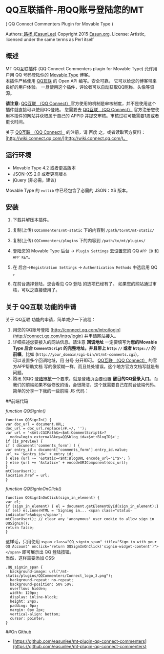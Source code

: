 # QQ互联插件-用QQ账号登陆您的MT
( QQ Connect Commenters Plugin for Movable Type )

Authors:[ 路杨 (EasunLee)](http://easun.org/)
Copyright 2015 [Easun.org](http://easun.org/).
License: Artistic, licensed under the same terms as Perl itself

## 概述

MT QQ互联插件 (QQ Connect Commenters plugin for Movable Type) 允许用户用 QQ 号码登陆你的 [Movable Type](https://movabletype.org/) 博客。<br>
本插件严格使用 [QQ互联](http://connect.qq.com) 的 Open API 编写。安全可靠。
它可以给您的博客带来良好的用户体验。
一旦使用这个插件，评论者可以自动获取QQ昵称、头像等资源。


**请注意:** [QQ互联 （QQ Connect）](http://connect.qq.com)官方使用的机制是审核制度，并不是使用这个插件就直接可以使用QQ登陆。 您需要去  [QQ互联 （QQ Connect）](http://connect.qq.com/intro/login) 官方注册您使用本插件的网站并获取属于自己的 APPID 并提交审核。审核过程可能需要1周或者更长时间。

关于 [QQ互联 （QQ Connect）](http://connect.qq.com) 的注册，请 百度 之。或者读取官方资料： [http://wiki.connect.qq.com/](http://wiki.connect.qq.com/)。


## 运行环境

* Movable Type 4.2 或者更高版本
* JSON::XS 2.0 或者更高版本
* jQuery  (非必需，建议)

Movable Type 的 `extlib` 中已经包含了必需的 JSON：XS 版本。

## 安装


1. 下载并解压本插件。

2. 复制(上传) `QQCommenters/mt-static` 下的内容到 `/path/to/mt/mt-static/`

4. 复制(上传) `QQCommenters/plugins` 下的内容到 `/path/to/mt/plugins/`

5. 登陆您的 Movable Type 后台 -> `Plugin Settings` 去设置您的 QQ `APP ID` 和 `APP KEY`。 <br />
6. 在 后台->`Registration Settings` -> `Authentication Methods` 中选启用 QQ 。<br />
7. 在前台选择登陆，您会看见 QQ 登陆 的选项已经有了。 如果您的网站通过审核，可以之直接使用了。


## 关于 QQ互联 功能的申请

 关于 QQ互联 功能的申请，简单减少一下流程：

1. 用您的QQ账号登陆 [http://connect.qq.com/intro/login](http://connect.qq.com/intro/login) 并申请网站接入。 
2. 详细描述您要接入的网站信息。请注意 **回调地址** 一定要填写为**您的Movable Type 后台 `CommentScript` 的完整地址，并且带上 `http://` 或者 `https://` 的前缀**。比如 (`http://your_domain/cgi-bin/mt/mt-comments.cgi`)。 <br >可以设置多个回调地址，用 分号 分开即可。 [QQ互联 （QQ Connect）](http://connect.qq.com) 的官方APP帮助文档 写的像浆糊一样，而且处处错误。这个地方官方文档写就是有问题。
3. 腾讯 的QQ [登陆审核](http://wiki.connect.qq.com/%E7%BD%91%E7%AB%99%E6%8E%A5%E5%85%A5%E6%B5%81%E7%A8%8B)一个要求，就是登陆页面要设置 **醒目的QQ登录入口**。而我们的前端如果不做修改的话，会很简洁，这个就需要自己在前台放端代码。 简单的分享一下我的一些前端 JS 代码：<br />  


##前端代码   

 *function QQSignIn()* 

    function QQSignIn() {
    var doc_url = document.URL;
    doc_url = doc_url.replace(/#.+/, '');
    var url = '<$mt:CGIPath$><$mt:CommentScript$>?__mode=login_external&key=QQ&blog_id=<$mt:BlogID$>';
    if (is_preview) {
    if ( document['comments_form'] ) {
    var entry_id = document['comments_form'].entry_id.value;
    url += '&entry_id=' + entry_id;
    } else {url += '&static=<$mt:BlogURL encode_url="1"$>'; }
    } else {url += '&static=' + encodeURIComponent(doc_url);
    }
    mtClearUser();
    location.href = url;
    }
    
*function QQSignInOnClick()*

    function QQSignInOnClick(sign_in_element) {
    var el;
    if (sign_in_element) { el = document.getElementById(sign_in_element);}
    if (el) el.innerHTML = 'Signing in... <span class="status-indicator">&nbsp;</span>';
    mtClearUser(); // clear any 'anonymous' user cookie to allow sign in
    QQSignIn();
    return false;
    }

这样话，只用使用 `<span class="QQ_signin_span" title="Sign in with your QQ Account" onclick="return QQSignInOnClick('signin-widget-content')"></span>` 即可展示出 QQ 登陆按钮。 <br />
当然，这样需要添加 CSS:

    .QQ_signin_span {
      background-image: url("/mt-static/plugins/QQCommenters/Connect_logo_3.png");
      background-repeat: no-repeat;
      background-position: 50% 50%;
      overflow: hidden;
      width: 120px;
      display: inline-block;
      height: 24px;
      padding: 0px;
      margin: 0px 2px;
      vertical-align: bottom;
      cursor: pointer;
    }

##On Github

 + [https://github.com/easunlee/mt-plugin-qq-connect-commenters](https://github.com/easunlee/mt-plugin-qq-connect-commenters)